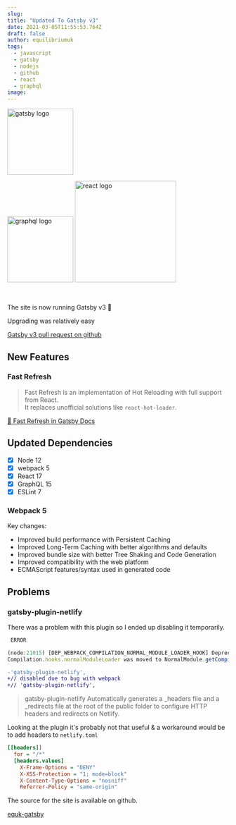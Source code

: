 ```yaml
---
slug:
title: "Updated To Gatsby v3"
date: 2021-03-05T11:55:53.764Z
draft: false
author: equilibriumuk
tags:
  - javascript
  - gatsby
  - nodejs
  - github
  - react
  - graphql
image:
---
```


<p class="text-center"><img src="/media/logos/gatsby.svg" alt="gatsby logo" width="150px" class="inline"></p>
<p class="text-center"><img src="/media/logos/graphql.svg" alt="graphql logo" width="150px" class="inline"> <img src="/media/logos/react.svg" alt="react logo" width="230px" class="inline"></p>

<br />

The site is now running Gatsby v3 🎉

Upgrading was relatively easy

<i class="fa-solid fa-code-fork git-fork"></i> <a href="https://github.com/equk/equk-gatsby/pull/2" target="_blank">Gatsby v3 pull request on github</a>

## New Features

### Fast Refresh

> Fast Refresh is an implementation of Hot Reloading with full support from React.<br />
> It replaces unofficial solutions like `react-hot-loader`.

<a href="https://www.gatsbyjs.com/docs/reference/local-development/fast-refresh/" target="_blank">📝 Fast Refresh in Gatsby Docs</a>

## Updated Dependencies

- [x] Node 12
- [x] webpack 5
- [x] React 17
- [x] GraphQL 15
- [x] ESLint 7

### Webpack 5

Key changes:

- Improved build performance with Persistent Caching
- Improved Long-Term Caching with better algorithms and defaults
- Improved bundle size with better Tree Shaking and Code Generation
- Improved compatibility with the web platform
- ECMAScript features/syntax used in generated code

## Problems

### gatsby-plugin-netlify

There was a problem with this plugin so I ended up disabling it temporarily.

```js
 ERROR

(node:21015) [DEP_WEBPACK_COMPILATION_NORMAL_MODULE_LOADER_HOOK] DeprecationWarning:
Compilation.hooks.normalModuleLoader was moved to NormalModule.getCompilationHooks(compilation).loader
```

```diff
-'gatsby-plugin-netlify',
+// disabled due to bug with webpack
+// 'gatsby-plugin-netlify',
```

> gatsby-plugin-netlify
> Automatically generates a _headers file and a _redirects file at the root of the public folder to configure HTTP headers and redirects on Netlify.

Looking at the plugin it's probably not that useful & a workaround would be to add headers to `netlify.toml`

```ini
[[headers]]
  for = "/*"
  [headers.values]
    X-Frame-Options = "DENY"
    X-XSS-Protection = "1; mode=block"
    X-Content-Type-Options = "nosniff"
    Referrer-Policy = "same-origin"
```

The source for the site is available on github.

<a class="github" href="https://github.com/equk/equk-gatsby" aria-label="View on GitHub" target="_blank" rel="noopener noreferrer"><i class="fa-brands fa-github"></i> equk-gatsby</a>